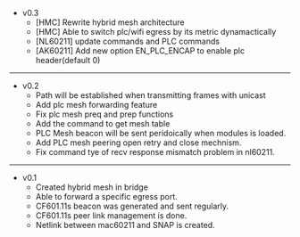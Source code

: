 * v0.3
  * [HMC] Rewrite hybrid mesh architecture
  * [HMC] Able to switch plc/wifi egress by its metric dynamactically
  * [NL60211] update commands and PLC commands
  * [AK60211] Add new option EN_PLC_ENCAP to enable plc header(default 0)
---
* v0.2
  * Path will be established when transmitting frames with unicast
  * Add plc mesh forwarding feature
  * Fix plc mesh preq and prep functions
  * Add the command to get mesh table
  * PLC Mesh beacon will be sent peridoically when modules is loaded.
  * Add PLC mesh peering open retry and close mechnism.
  * Fix command tye of recv response mismatch problem in nl60211.
---
* v0.1
  * Created hybrid mesh in bridge
  * Able to forward a specific egress port.
  * CF601.11s beacon was generated and sent regularly.
  * CF601.11s peer link management is done.
  * Netlink between mac60211 and SNAP is created.
